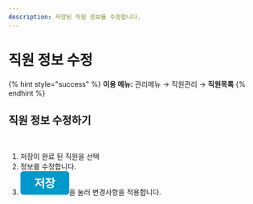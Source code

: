 ```yaml
---
description: 저장된 직원 정보를 수정합니다.
---
```


# 직원 정보 수정

{% hint style="success" %}
**이용 메뉴:** 관리메뉴 → 직원관리 → **직원목록**
{% endhint %}

## 직원 정보 수정하기

<figure><img src="../../.gitbook/assets/직원정보수정.png" alt=""><figcaption></figcaption></figure>

1. 저장이 완료 된 직원을 선택
2. 정보를 수정합니다.
3. <img src="../../.gitbook/assets/btn_저장.png" alt="" data-size="line">을 눌러 변경사항을 적용합니다.
